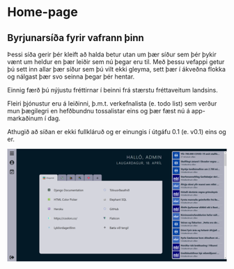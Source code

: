 # Home-page
## Byrjunarsíða fyrir vafrann þinn

Þessi síða gerir þér kleift að halda betur utan um þær síður sem þér þykir vænt um heldur en þær leiðir sem nú þegar eru til.
Með þessu vefappi getur þú sett inn allar þær síður sem þú vilt ekki gleyma, sett þær í ákveðna flokka og nálgast þær svo seinna þegar þér hentar.

Einnig færð þú nýjustu fréttirnar í beinni frá stærstu fréttaveitum landsins.

Fleiri þjónustur eru á leiðinni, þ.m.t. verkefnalista (e. todo list) sem verður mun þægilegri en hefðbundnu tossalistar eins og þær fæst nú á app-markaðinum í dag.

Athugið að síðan er ekki fullkláruð og er einungis í útgáfu 0.1 (e. v0.1) eins og er.

![Screenshot_v0](/Screenshot_v0.png)
